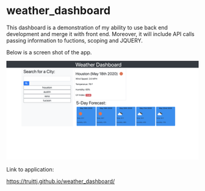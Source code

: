 # weather_dashboard

This dashboard is a demonstration of my ability to use back end development and merge it with front end. Moreover, it will include API calls passing information to fuctions, scoping and JQUERY. 

Below is a screen shot of the app. 

<img src="./Screen_Shot.png" alt="scren shot of application">


Link to application: 

https://truittj.github.io/weather_dashboard/